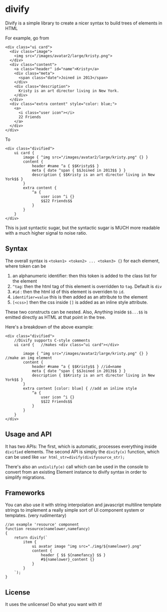 # divify

Divify is a simple library to create a nicer syntax to build trees of elements in HTML

For example, go from

	<div class="ui card">
	  <div class="image">
		<img src="/images/avatar2/large/kristy.png">
	  </div>
	  <div class="content">
		<a class="header" id="name">Kristy</a>
		<div class="meta">
		  <span class="date">Joined in 2013</span>
		</div>
		<div class="description">
		  Kristy is an art director living in New York.
		</div>
	  </div>
	  <div class="extra content" style="color: blue;">
		<a>
		  <i class="user icon"></i>
		  22 Friends
		</a>
	  </div>
	</div>
	
To 

	<div class="divified">
		ui card {   
			image { ^img src="/images/avatar2/large/kristy.png" {} }
			content {
				header #name ^a { $$Kristy$$ }
				meta { date ^span { $$Joined in 2013$$ } }
				description { $$Kristy is an art director living in New York$$ }
			}
			extra content {
				^a {
					user icon ^i {}
					$$22 Friends$$
				}
			}
		}
	</div>

This is just syntactic sugar, but the syntactic sugar is MUCH more readable with a much higher signal to noise ratio.

## Syntax 
The overall syntax is `<token1> <token2> ... <token3> {}` for each element, where token can be 
1) an alphanumeric identifier: then this token is added to the class list for the element
2) `^tag`: then the html tag of this element is overridden to `tag`.  Default is `div`
3) `#id` : then the html id of this element is overriden to `id`.
3) `identifier=value` this is then added as an attribute to the element
4) `[<css>]` then the css inside `[]` is added as an inline style attribute.

These two constructs can be nested.  Also, Anything inside `$$...$$` is emitted directly as HTML at that point in the tree.

Here's a breakdown of the above example:

    <div class="divified">  
		//Divify supports C-style comments
		ui card {   //makes <div class="ui card"></div>
		
			image { ^img src="/images/avatar2/large/kristy.png" {} } //make an img element
			content {
				header #name ^a { $$Kristy$$ } //id=name
				meta { date ^span { $$Joined in 2013$$ } }
				description { $$Kristy is an art director living in New York$$ }
			}
			extra content [color: blue] { //add an inline style
				^a {
					user icon ^i {}
					$$22 Friends$$
				}
			}
		}
    </div>

## Usage and API
It has two APIs:  The first, which is automatic, processes everything inside `divified` elements.
The second API is simply the `divify(x)` function, which can be used like `var html_str=divify(divifysource_str);`

There's also an `undivlify(e)` call which can be used in the console to convert from an existing Element instance to divify syntax in order to simplify migrations.

## Frameworks
You can also use it with string interpolation and javascript multiline template strings to implement
a really simple sort of UI component system or templates. (very rudimentary)

    //an example 'resource' component
	function resource(namelower,namefancy)
	{
		return divify(`
			item {
				ui avatar image ^img src="./img/${namelower}.png"
				content {
					header { $$ ${namefancy} $$ } 
					#${namelower}_content {}
				}
			}
		`);
	}

## License

It uses the unlicense! Do what you want with it!